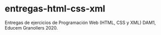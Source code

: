# entregas-html-css-xml

Entregas de ejercicios de Programación Web (HTML, CSS y XML) DAM1, Educem Granollers 2020.
